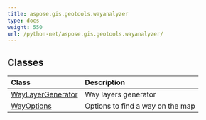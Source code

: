 ```yaml
---
title: aspose.gis.geotools.wayanalyzer
type: docs
weight: 550
url: /python-net/aspose.gis.geotools.wayanalyzer/
---
```





## **Classes**
| **Class** | **Description** |
| :- | :- |
| [WayLayerGenerator](/psd/python-net/aspose.gis.geotools.wayanalyzer/waylayergenerator/) | Way layers generator |
| [WayOptions](/psd/python-net/aspose.gis.geotools.wayanalyzer/wayoptions/) | Options to find a way on the map |
